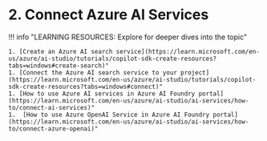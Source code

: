 # 2. Connect Azure AI Services

!!! info "LEARNING RESOURCES: Explore for deeper dives into the topic"

    1. [Create an Azure AI search service](https://learn.microsoft.com/en-us/azure/ai-studio/tutorials/copilot-sdk-create-resources?tabs=windows#create-search)"
    1. [Connect the Azure AI search service to your project](https://learn.microsoft.com/en-us/azure/ai-studio/tutorials/copilot-sdk-create-resources?tabs=windows#connect)"
    1. [How to use Azure AI services in Azure AI Foundry portal](https://learn.microsoft.com/en-us/azure/ai-studio/ai-services/how-to/connect-ai-services)"
    1.  [How to use Azure OpenAI Service in Azure AI Foundry portal](https://learn.microsoft.com/en-us/azure/ai-studio/ai-services/how-to/connect-azure-openai)"
